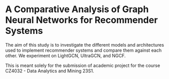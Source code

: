 # A Comparative Analysis of Graph Neural Networks for Recommender Systems

The aim of this study is to investigate the different models and architectures used to implement recommender systems and compare them against each other. We experiment on LightGCN, UltraGCN, and NGCF.

This is meant solely for the submission of academic project for the course CZ4032 - Data Analytics and Mining 23S1.
